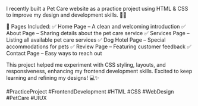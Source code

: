 I recently built a Pet Care website as a practice project using HTML & CSS to improve my design and development skills. 🐶🐾

🌟 Pages Included:
✅ Home Page – A clean and welcoming introduction
✅ About Page – Sharing details about the pet care service
✅ Services Page – Listing all available pet care services
✅ Dog Hotel Page – Special accommodations for pets
✅ Review Page – Featuring customer feedback
✅ Contact Page – Easy ways to reach out

This project helped me experiment with CSS styling, layouts, and responsiveness, enhancing my frontend development skills. Excited to keep learning and refining my designs! 💻✨

#PracticeProject #FrontendDevelopment #HTML #CSS #WebDesign #PetCare #UIUX
